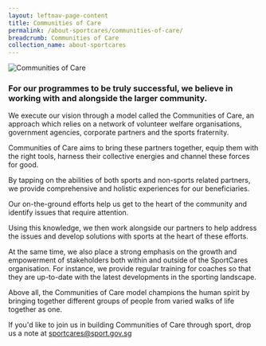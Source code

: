 ```yaml
---
layout: leftnav-page-content
title: Communities of Care
permalink: /about-sportcares/communities-of-care/
breadcrumb: Communities of Care
collection_name: about-sportcares
---
```


![Communities of Care](/images/communities-of-care-1.jpg)

### For our programmes to be truly successful, we believe in working with and alongside the larger community. 

We execute our vision through a model called the Communities of Care, an approach which relies on a network of volunteer welfare organisations, government agencies, corporate partners and the sports fraternity.

Communities of Care aims to bring these partners together, equip them with the right tools, harness their collective energies and channel these forces for good.

By tapping on the abilities of both sports and non-sports related partners, we provide comprehensive and holistic experiences for our beneficiaries. 

Our on-the-ground efforts help us get to the heart of the community and identify issues that require attention. 

Using this knowledge, we then work alongside our partners to help address the issues and develop solutions with sports at the heart of these efforts.

At the same time, we also place a strong emphasis on the growth and empowerment of stakeholders both within and outside of the SportCares organisation. For instance, we provide regular training for coaches so that they are up-to-date with the latest developments in the sporting landscape. 

Above all, the Communities of Care model champions the human spirit by bringing together different groups of people from varied walks of life together as one. 

If you'd like to join us in building Communities of Care through sport, drop us a note at sportcares@sport.gov.sg 
